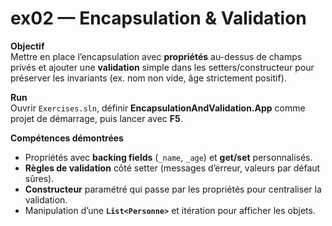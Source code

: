 # ex02 — Encapsulation & Validation

**Objectif**  
Mettre en place l’encapsulation avec **propriétés** au-dessus de champs privés et
ajouter une **validation** simple dans les setters/constructeur pour préserver les invariants
(ex. nom non vide, âge strictement positif).

**Run**  
Ouvrir `Exercises.sln`, définir **EncapsulationAndValidation.App** comme projet de démarrage, puis lancer avec **F5**.

**Compétences démontrées**  
- Propriétés avec **backing fields** (`_name`, `_age`) et **get/set** personnalisés.
- **Règles de validation** côté setter (messages d’erreur, valeurs par défaut sûres).
- **Constructeur** paramétré qui passe par les propriétés pour centraliser la validation.
- Manipulation d’une **`List<Personne>`** et itération pour afficher les objets.
